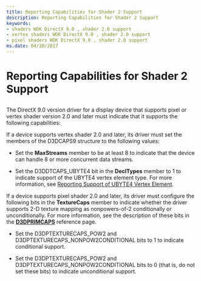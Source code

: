 ```yaml
---
title: Reporting Capabilities for Shader 2 Support
description: Reporting Capabilities for Shader 2 Support
keywords:
- shaders WDK DirectX 9.0 , shader 2.0 support
- vertex shaders WDK DirectX 9.0 , shader 2.0 support
- pixel shaders WDK DirectX 9.0 , shader 2.0 support
ms.date: 04/20/2017
---
```


# Reporting Capabilities for Shader 2 Support


## <span id="ddk_reporting_capabilities_for_shader_2_support_gg"></span><span id="DDK_REPORTING_CAPABILITIES_FOR_SHADER_2_SUPPORT_GG"></span>


The DirectX 9.0 version driver for a display device that supports pixel or vertex shader version 2.0 and later must indicate that it supports the following capabilities:

If a device supports vertex shader 2.0 and later, its driver must set the members of the D3DCAPS9 structure to the following values:

-   Set the **MaxStreams** member to be at least 8 to indicate that the device can handle 8 or more concurrent data streams.

-   Set the D3DDTCAPS\_UBYTE4 bit in the **DeclTypes** member to 1 to indicate support of the UBYTE4 vertex element type. For more information, see [Reporting Support of UBYTE4 Vertex Element](reporting-support-of-ubyte4-vertex-element.md).

If a device supports pixel shader 2.0 and later, its driver must configure the following bits in the **TextureCaps** member to indicate whether the driver supports 2-D texture mapping as nonpowers-of-2 conditionally or unconditionally. For more information, see the description of these bits in the [**D3DPRIMCAPS**](/windows-hardware/drivers/ddi/d3dcaps/ns-d3dcaps-_d3dprimcaps) reference page.

-   Set the D3DPTEXTURECAPS\_POW2 and D3DPTEXTURECAPS\_NONPOW2CONDITIONAL bits to 1 to indicate conditional support.

-   Set the D3DPTEXTURECAPS\_POW2 and D3DPTEXTURECAPS\_NONPOW2CONDITIONAL bits to 0 (that is, do not set these bits) to indicate unconditional support.

 


